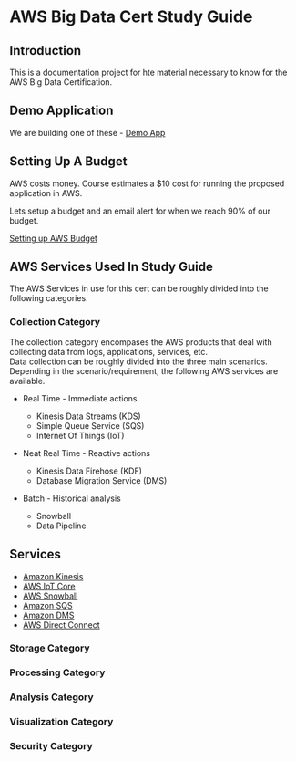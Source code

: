 # AWS Big Data Cert Study Guide

## Introduction

This is a documentation project for hte material necessary to know for the AWS Big Data Certification.

## Demo Application

We are building one of these - [Demo App](demo_app_for_class.md)

## Setting Up A Budget

AWS costs money.  Course estimates a $10 cost for running the proposed application in AWS.

Lets setup a budget and an email alert for when we reach 90% of our budget.

[Setting up AWS Budget](https://console.aws.amazon.com/billing/home?region=us-east-1#/budgets)

## AWS Services Used In Study Guide

The AWS Services in use for this cert can be roughly divided into the following categories.

### Collection Category

The collection category encompases the AWS products that deal with collecting data from logs, applications, services, etc.  
Data collection can be roughly divided into the three main scenarios.  Depending in the scenario/requirement, the following AWS services are available.

* Real Time - Immediate actions
  * Kinesis Data Streams (KDS)
  * Simple Queue Service (SQS)
  * Internet Of Things (IoT)

* Neat Real Time - Reactive actions
  * Kinesis Data Firehose (KDF)
  * Database Migration Service (DMS)

* Batch - Historical analysis
  * Snowball
  * Data Pipeline

## Services

* [Amazon Kinesis](amazon_kinesis.md)
* [AWS IoT Core](aws_iot_core.md)
* [AWS Snowball](aws_snowball.md)
* [Amazon SQS](amazon_sqs.md)
* [Amazon DMS](amazon_dms.md)
* [AWS Direct Connect](aws_direct_connect.md)

### Storage Category

### Processing Category

### Analysis Category

### Visualization Category

### Security Category
